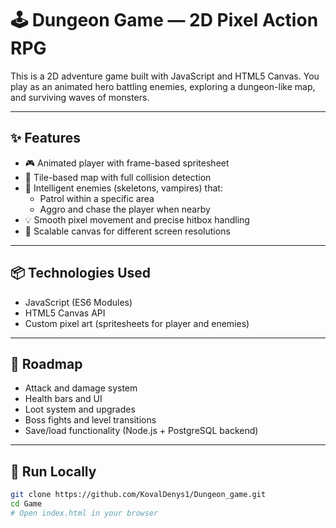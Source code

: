 # 🕹️ Dungeon Game — 2D Pixel Action RPG

This is a 2D adventure game built with JavaScript and HTML5 Canvas. You play as an animated hero battling enemies, exploring a dungeon-like map, and surviving waves of monsters.

---

## ✨ Features

- 🎮 Animated player with frame-based spritesheet
- 🧱 Tile-based map with full collision detection
- 🧟 Intelligent enemies (skeletons, vampires) that:
  - Patrol within a specific area
  - Aggro and chase the player when nearby
- 💡 Smooth pixel movement and precise hitbox handling
- 🔄 Scalable canvas for different screen resolutions

---

## 📦 Technologies Used

- JavaScript (ES6 Modules)
- HTML5 Canvas API
- Custom pixel art (spritesheets for player and enemies)

---

## 🚀 Roadmap

- Attack and damage system
- Health bars and UI
- Loot system and upgrades
- Boss fights and level transitions
- Save/load functionality (Node.js + PostgreSQL backend)

---

## 📂 Run Locally

```bash
git clone https://github.com/KovalDenys1/Dungeon_game.git
cd Game
# Open index.html in your browser
